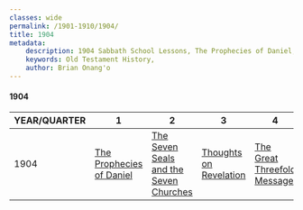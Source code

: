```yaml
---
classes: wide
permalink: /1901-1910/1904/
title: 1904
metadata:
    description: 1904 Sabbath School Lessons, The Prophecies of Daniel, The Seven Seals and the Seven Churches, Thoughts on Revelation, The Great Threefold Message
    keywords: Old Testament History,
    author: Brian Onang'o
---
```


#### 1904

YEAR/QUARTER |   1  | 2| 3| 4
-------------|------------|---|--|---
1904   |  [The Prophecies of Daniel](/1901-1910/1904/quarter1) | [The Seven Seals and the Seven Churches](/1901-1910/1904/quarter2) | [Thoughts on Revelation](/1901-1910/1904/quarter3) | [The Great Threefold Message](/1901-1910/1904/quarter4) |
 